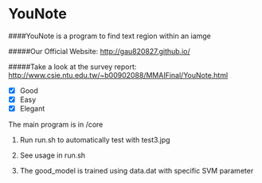 YouNote
=======

####YouNote is a program to find text region within an iamge

#####Our Official Website: http://gau820827.github.io/

#####Take a look at the survey report: http://www.csie.ntu.edu.tw/~b00902088/MMAIFinal/YouNote.html

- [x] Good
- [x] Easy
- [x] Elegant

The main program is in /core

1. Run run.sh to automatically test with test3.jpg

2. See usage in run.sh

3. The good_model is trained using data.dat with specific SVM parameter
